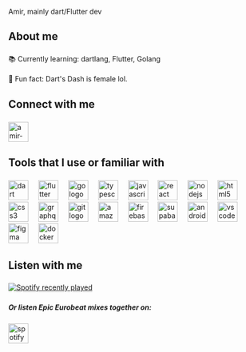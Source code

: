 

<p align="left">Amir, mainly dart/Flutter dev</p>

###

<h2 align="left">About me</h2>

###

<p align="left">📚 Currently learning: dartlang, Flutter, Golang<br><br>🎲 Fun fact: Dart's Dash is female lol.</p>

###

<h2 align="left">Connect with me</h2>

###

<p align="left">
<a href="https://linkedin.com/in/amir-asake-b57349257" target="blank"><img align="center" src="https://skillicons.dev/icons?i=linkedin" alt="amir-asake-b57349257" height="40" width="40" /></a>
</p>

###

<h2 align="left">Tools that I use or familiar with</h2>

###

<div align="left">
  <img src="https://skillicons.dev/icons?i=dart" height="40" alt="dart logo"  />
  <img width="12" />
  <img src="https://skillicons.dev/icons?i=flutter" height="40" alt="flutter logo"  />
  <img width="12" />
  <img src="https://skillicons.dev/icons?i=go" height="40" alt="go logo"  />
  <img width="12" />
  <img src="https://skillicons.dev/icons?i=ts" height="40" alt="typescript logo"  />
  <img width="12" />
  <img src="https://skillicons.dev/icons?i=js" height="40" alt="javascript logo"  />
  <img width="12" />
  <img src="https://skillicons.dev/icons?i=react" height="40" alt="react logo"  />
  <img width="12" />
  <img src="https://skillicons.dev/icons?i=nodejs" height="40" alt="nodejs logo"  />
  <img width="12" />
  <img src="https://skillicons.dev/icons?i=html" height="40" alt="html5 logo"  />
  <img width="12" />
  <img src="https://skillicons.dev/icons?i=css" height="40" alt="css3 logo"  />
  <img width="12" />
  <img src="https://skillicons.dev/icons?i=graphql" height="40" alt="graphql logo"  />
  <img width="12" />
  <img src="https://skillicons.dev/icons?i=git" height="40" alt="git logo"  />
  <img width="12" />
  <img src="https://skillicons.dev/icons?i=aws" height="40" alt="amazonwebservices logo"  />
  <img width="12" />
  <img src="https://skillicons.dev/icons?i=firebase" height="40" alt="firebase logo"  />
  <img width="12" />
  <img src="https://skillicons.dev/icons?i=supabase" height="40" alt="supabase logo"  />
  <img width="12" />
  <img src="https://skillicons.dev/icons?i=androidstudio" height="40" alt="androidstudio logo"  />
  <img width="12" />
  <img src="https://skillicons.dev/icons?i=vscode" height="40" alt="vscode logo"  />
  <img width="12" />
  <img src="https://skillicons.dev/icons?i=figma" height="40" alt="figma logo"  />
  <img width="12" />
  <img src="https://skillicons.dev/icons?i=docker" height="40" alt="docker logo"  />
</div>

###

<h2 align="left">Listen with me</h2>

###

<div align="left">
  <a href="https://open.spotify.com/user/9dus9oe8cdlpe6pdlmbj184zl">
    <img src="https://spotify-recently-played-readme.vercel.app/api?user=9dus9oe8cdlpe6pdlmbj184zl&count=5&unique=false" alt="Spotify recently played"  />
  </a>
</div>

###

<div align="left">
    <h5>Or listen Epic Eurobeat mixes together on:</h5>
    <a href="https://open.spotify.com/user/9dus9oe8cdlpe6pdlmbj184zl?si=71e3004774d14aef" target="blank"><img align="center" src="https://upload.wikimedia.org/wikipedia/commons/1/19/Spotify_logo_without_text.svg" alt="spotify img svg" height="40" width="40" /></a>
</div>

###

